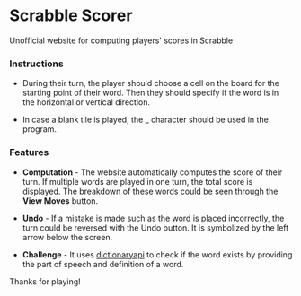 # Scrabble Scorer

Unofficial website for computing players' scores in Scrabble

### Instructions

- During their turn, the player should choose a cell on the board for the starting point of their word. Then they should specify if the word is in the horizontal or vertical direction.

- In case a blank tile is played, the \_ character should be used in the program.

### Features

- **Computation** - The website automatically computes the score of their turn. If multiple words are played in one turn, the total score is displayed. The breakdown of these words could be seen through the **View Moves** button.

- **Undo** - If a mistake is made such as the word is placed incorrectly, the turn could be reversed with the Undo button. It is symbolized by the left arrow below the screen.

- **Challenge** - It uses [dictionaryapi](https://dictionaryapi.dev/) to check if the word exists by providing the part of speech and definition of a word.

Thanks for playing!
